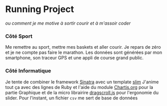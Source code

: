 # Running Project #
*ou comment je me motive à sortir courir et à m'assoir coder*

### Côté Sport ###
Me remettre au sport, mettre mes baskets et aller courir. Je repars de zéro et je ne compte pas faire le marathon. Les données sont générées par mon smartphone, son traceur GPS et une appli de course grand public.

### Côté Informatique ###
Je tente de combiner le framework [Sinatra](http://www.sinatrarb.com/) avec un template [slim](http://slim-lang.com/)
J'anime tout ça avec des lignes de Ruby et l'aide du module [Chartjs.org](http://www.chartjs.org/) pour la partie Graphique et de la micro librairire [dragscroll.js](https://github.com/asvd/dragscroll) pour l'ergonomie du slider.
Pour l'instant, un fichier `csv` me sert de base de données
